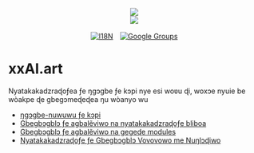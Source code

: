 <p align="center"><a href="https://xxai.art"><img src="https://cdn.jsdelivr.net/gh/xxai-art/doc/logo.svg"/></a><br/><a href="https://xxai.art"><img src="https://cdn.jsdelivr.net/gh/xxai-art/doc/xxai.svg"/></a></p><p align="center"><a href="https://github.com/xxai-art/doc#readme"><img alt="I18N" src="https://cdn.jsdelivr.net/gh/wactax/img/t.svg"/></a>　<a href="https://groups.google.com/u/0/g/xxai-art"><img alt="Google Groups" src="https://cdn.jsdelivr.net/gh/wactax/img/g-groups.svg"/></a></p>

# xxAI.art

Nyatakakadzraɖoƒea ƒe ŋgɔgbe ƒe kɔpi nye esi woʋu ɖi, woxɔe nyuie be wòakpe ɖe gbegɔmeɖeɖea ŋu wòanyo wu

* [ŋgɔgbe-nuwuwu ƒe kɔpi](https://github.com/xxai-art/web)
* [Gbegbɔgblɔ ƒe agbalẽviwo na nyatakakadzraɖoƒe bliboa](https://github.com/xxai-art/web/tree/main/i18n)
* [Gbegbɔgblɔ ƒe agbalẽviwo na gegeɖe modules](https://github.com/wacpkg/user/tree/main/ui.i18n)
* [Nyatakakadzraɖoƒe ƒe Gbegbɔgblɔ Vovovowo me Nuŋlɔɖiwo](https://github.com/xxai-doc)
